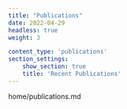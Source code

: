 ```yaml
---
title: "Publications"
date: 2022-04-29
headless: true
weight: 3

content_type: 'publications'
section_settings:
    show_section: true
    title: 'Recent Publications'
---
```

home/publications.md
